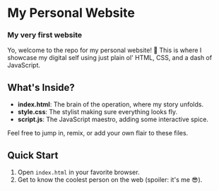 # My Personal Website
### My very first website

Yo, welcome to the repo for my personal website! 🚀 This is where I showcase my digital self using just plain ol' HTML, CSS, and a dash of JavaScript.

## What's Inside?

- **index.html**: The brain of the operation, where my story unfolds.
- **style.css**: The stylist making sure everything looks fly.
- **script.js**: The JavaScript maestro, adding some interactive spice.

Feel free to jump in, remix, or add your own flair to these files.

## Quick Start

1. Open `index.html` in your favorite browser.
2. Get to know the coolest person on the web (spoiler: it's me 😎).

 
